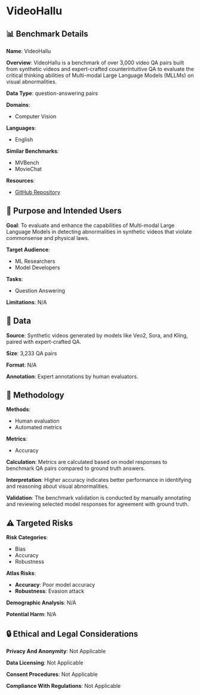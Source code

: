 # VideoHallu

## 📊 Benchmark Details

**Name**: VideoHallu

**Overview**: VideoHallu is a benchmark of over 3,000 video QA pairs built from synthetic videos and expert-crafted counterintuitive QA to evaluate the critical thinking abilities of Multi-modal Large Language Models (MLLMs) on visual abnormalities.

**Data Type**: question-answering pairs

**Domains**:
- Computer Vision

**Languages**:
- English

**Similar Benchmarks**:
- MVBench
- MovieChat

**Resources**:
- [GitHub Repository](https://github.com/zli12321/VideoHallu.git)

## 🎯 Purpose and Intended Users

**Goal**: To evaluate and enhance the capabilities of Multi-modal Large Language Models in detecting abnormalities in synthetic videos that violate commonsense and physical laws.

**Target Audience**:
- ML Researchers
- Model Developers

**Tasks**:
- Question Answering

**Limitations**: N/A

## 💾 Data

**Source**: Synthetic videos generated by models like Veo2, Sora, and Kling, paired with expert-crafted QA.

**Size**: 3,233 QA pairs

**Format**: N/A

**Annotation**: Expert annotations by human evaluators.

## 🔬 Methodology

**Methods**:
- Human evaluation
- Automated metrics

**Metrics**:
- Accuracy

**Calculation**: Metrics are calculated based on model responses to benchmark QA pairs compared to ground truth answers.

**Interpretation**: Higher accuracy indicates better performance in identifying and reasoning about visual abnormalities.

**Validation**: The benchmark validation is conducted by manually annotating and reviewing selected model responses for agreement with ground truth.

## ⚠️ Targeted Risks

**Risk Categories**:
- Bias
- Accuracy
- Robustness

**Atlas Risks**:
- **Accuracy**: Poor model accuracy
- **Robustness**: Evasion attack

**Demographic Analysis**: N/A

**Potential Harm**: N/A

## 🔒 Ethical and Legal Considerations

**Privacy And Anonymity**: Not Applicable

**Data Licensing**: Not Applicable

**Consent Procedures**: Not Applicable

**Compliance With Regulations**: Not Applicable
